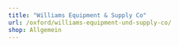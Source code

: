 ```yaml
---
title: "Williams Equipment & Supply Co"
url: /oxford/williams-equipment-und-supply-co/
shop: Allgemein
---
```

